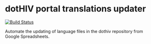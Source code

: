 # dotHIV portal translations updater

[![Build Status](https://travis-ci.org/dothiv/translations-updater.svg)](https://travis-ci.org/dothiv/translations-updater)

Automate the updating of language files in the dothiv repository from Google Spreadsheets.